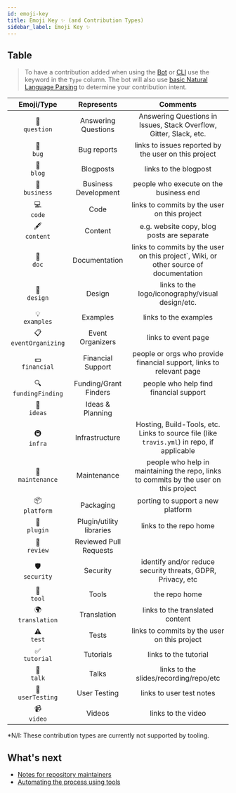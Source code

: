 ```yaml
---
id: emoji-key
title: Emoji Key ✨ (and Contribution Types)
sidebar_label: Emoji Key ✨
---
```


## Table

> To have a contribution added when using the [Bot](bot/overview) or [CLI](cli/overview) use the keyword in the `Type` column. The bot will also use [basic Natural Language Parsing](https://github.com/all-contributors/all-contributors-bot/blob/master/src/tasks/processIssueComment/utils/parse-comment/index.js) to determine your contribution intent.

Emoji/Type | Represents | Comments
:---: | :---: | :---:
💬 <br /> `question` | Answering Questions | Answering Questions in Issues, Stack Overflow, Gitter, Slack, etc.
🐛 <br /> `bug` | Bug reports | links to issues reported by the user on this project
📝 <br /> `blog` | Blogposts | links to the blogpost
💼 <br /> `business` | Business Development | people who execute on the business end
💻 <br /> `code` | Code | links to commits by the user on this project
🖋 <br /> `content` | Content | e.g. website copy, blog posts are separate
📖 <br /> `doc` | Documentation | links to commits by the user on this project`, Wiki, or other source of documentation
🎨 <br /> `design` | Design | links to the logo/iconography/visual design/etc.
💡 <br /> `examples` | Examples | links to the examples
📋 <br /> `eventOrganizing` | Event Organizers | links to event page |
💵 <br /> `financial` | Financial Support | people or orgs who provide financial support, links to relevant page
🔍 <br /> `fundingFinding` | Funding/Grant Finders | people who help find financial support
🤔 <br /> `ideas` | Ideas & Planning | |
🚇 <br /> `infra` | Infrastructure | Hosting, Build-Tools, etc. Links to source file (like `travis.yml`) in repo, if applicable
🚧 <br /> `maintenance` | Maintenance | people who help in maintaining the repo, links to commits by the user on this project
📦 <br /> `platform` | Packaging | porting to support a new platform |
🔌 <br /> `plugin` | Plugin/utility libraries | links to the repo home
👀 <br /> `review` | Reviewed Pull Requests | |
🛡️ <br /> `security` | Security | identify and/or reduce security threats, GDPR, Privacy, etc
🔧 <br /> `tool` | Tools | the repo home
🌍 <br /> `translation` | Translation | links to the translated content
⚠️ <br /> `test` | Tests | links to commits by the user on this project
✅ <br /> `tutorial` | Tutorials | links to the tutorial
📢 <br /> `talk` | Talks | links to the slides/recording/repo/etc
📓 <br /> `userTesting` | User Testing | links to user test notes
📹 <br /> `video` | Videos | links to the video

*N/I: These contribution types are currently not supported by tooling.

## What's next
- [Notes for repository maintainers](repository-maintainers)
- [Automating the process using tools](tooling)
